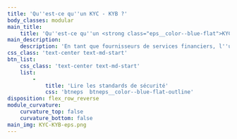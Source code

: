 ```yaml
---
title: 'Qu''est-ce qu''un KYC - KYB ?'
body_classes: modular
main_title:
    title: 'Qu''est-ce qu''un <strong class="eps__color--blue-flat">KYC - KYB ?</strong>'
main_description:
    description: 'En tant que fournisseurs de services financiers, l''un des impératifs de conformité obligatoires que vous avez à remplir est d''effectuer le processus de KYC et de KYB pour enrôler vos clients. Know your Customer/Know your Business sont des normes anti-corruption qui vérifient la conformité de vos clients (individu et entreprises) pour prévenir des usurpations d’identité, du blanchiment d’argent, de la fraude et du financement du terrorisme. L''objectif est de sécuriser au maximum les transactions financières.'
css_class: 'text-center text-md-start'
btn_list:
    css_class: 'text-center text-md-start'
    list:
        -
            title: 'Lire les standards de sécurité'
            css: 'btneps  btneps__color--blue-flat-outline'
disposition: flex_row_reverse
module_curvature:
    curvature_top: false
    curvature_bottom: false
main_img: KYC-KYB-eps.png
---
```


